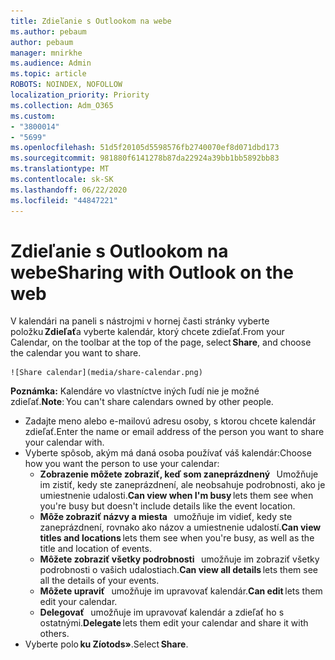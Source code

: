 ```yaml
---
title: Zdieľanie s Outlookom na webe
ms.author: pebaum
author: pebaum
manager: mnirkhe
ms.audience: Admin
ms.topic: article
ROBOTS: NOINDEX, NOFOLLOW
localization_priority: Priority
ms.collection: Adm_O365
ms.custom:
- "3800014"
- "5699"
ms.openlocfilehash: 51d5f20105d5598576fb2740070ef8d071dbd173
ms.sourcegitcommit: 981880f6141278b87da22924a39bb1bb5892bb83
ms.translationtype: MT
ms.contentlocale: sk-SK
ms.lasthandoff: 06/22/2020
ms.locfileid: "44847221"
---
```

# <a name="sharing-with-outlook-on-the-web"></a><span data-ttu-id="f42e1-102">Zdieľanie s Outlookom na webe</span><span class="sxs-lookup"><span data-stu-id="f42e1-102">Sharing with Outlook on the web</span></span>

<span data-ttu-id="f42e1-103">V kalendári na paneli s nástrojmi v hornej časti stránky vyberte položku **Zdieľať**a vyberte kalendár, ktorý chcete zdieľať.</span><span class="sxs-lookup"><span data-stu-id="f42e1-103">From your Calendar, on the toolbar at the top of the page, select **Share**, and choose the calendar you want to share.</span></span>

    ![Share calendar](media/share-calendar.png)

<span data-ttu-id="f42e1-104">**Poznámka:** Kalendáre vo vlastníctve iných ľudí nie je možné zdieľať.</span><span class="sxs-lookup"><span data-stu-id="f42e1-104">**Note**: You can't share calendars owned by other people.</span></span>

- <span data-ttu-id="f42e1-105">Zadajte meno alebo e-mailovú adresu osoby, s ktorou chcete kalendár zdieľať.</span><span class="sxs-lookup"><span data-stu-id="f42e1-105">Enter the name or email address of the person you want to share your calendar with.</span></span>
- <span data-ttu-id="f42e1-106">Vyberte spôsob, akým má daná osoba používať váš kalendár:</span><span class="sxs-lookup"><span data-stu-id="f42e1-106">Choose how you want the person to use your calendar:</span></span>
    - <span data-ttu-id="f42e1-107">**Zobrazenie môžete zobraziť, keď som zaneprázdnený**   Umožňuje im zistiť, kedy ste zaneprázdnení, ale neobsahuje podrobnosti, ako je umiestnenie udalosti.</span><span class="sxs-lookup"><span data-stu-id="f42e1-107">**Can view when I'm busy** lets them see when you're busy but doesn't include details like the event location.</span></span>
    - <span data-ttu-id="f42e1-108">**Môže zobraziť názvy a miesta**   umožňuje im vidieť, kedy ste zaneprázdnení, rovnako ako názov a umiestnenie udalostí.</span><span class="sxs-lookup"><span data-stu-id="f42e1-108">**Can view titles and locations** lets them see when you're busy, as well as the title and location of events.</span></span>
    - <span data-ttu-id="f42e1-109">**Môžete zobraziť všetky podrobnosti**   umožňuje im zobraziť všetky podrobnosti o vašich udalostiach.</span><span class="sxs-lookup"><span data-stu-id="f42e1-109">**Can view all details** lets them see all the details of your events.</span></span>
    - <span data-ttu-id="f42e1-110">**Môžete upraviť**   umožňuje im upravovať kalendár.</span><span class="sxs-lookup"><span data-stu-id="f42e1-110">**Can edit** lets them edit your calendar.</span></span>
    - <span data-ttu-id="f42e1-111">**Delegovať**   umožňuje im upravovať kalendár a zdieľať ho s ostatnými.</span><span class="sxs-lookup"><span data-stu-id="f42e1-111">**Delegate** lets them edit your calendar and share it with others.</span></span>
- <span data-ttu-id="f42e1-112">Vyberte polo **ku Zíotods»**.</span><span class="sxs-lookup"><span data-stu-id="f42e1-112">Select **Share**.</span></span>
